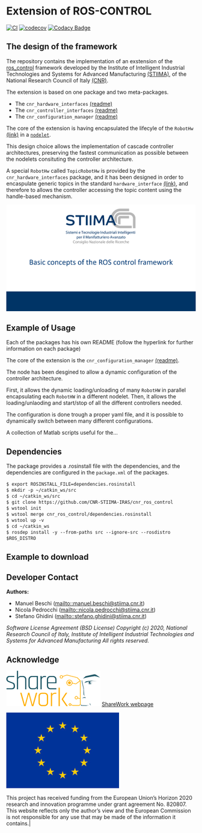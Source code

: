 # Extension of ROS-CONTROL #


[![CI][a]][1]
[![codecov][c]][3]
[![Codacy Badge][d]][4]

[a]:https://github.com/CNR-STIIMA-IRAS/cnr_ros_control/actions/workflows/industrial_ci_action.yml/badge.svg
[1]:https://github.com/CNR-STIIMA-IRAS/cnr_ros_control/actions/workflows/industrial_ci_action.yml

[b]:https://travis-ci.com/CNR-STIIMA-IRAS/cnr_ros_control.svg?branch=master
[2]:https://travis-ci.com/CNR-STIIMA-IRAS/cnr_ros_control

[c]:https://codecov.io/gh/CNR-STIIMA-IRAS/cnr_ros_control/branch/master/graph/badge.svg
[3]:https://codecov.io/gh/CNR-STIIMA-IRAS/cnr_ros_control

[d]:https://api.codacy.com/project/badge/Grade/fd683d54c39443df9c685fb189300695
[4]:https://app.codacy.com/gh/CNR-STIIMA-IRAS/cnr_ros_control?utm_source=github.com&utm_medium=referral&utm_content=CNR-STIIMA-IRAS/cnr_ros_control&utm_campaign=Badge_Grade_Dashboard

## The design of the framework ##

The repository contains the implementation of an exstension of the [ros_control](http://wiki.ros.org/ros_control "ros_control") framework
developed by the Institute of Intelligent Industrial Technologies and Systems for Advanced Manufacturing [(STIIMA)](http://www.stiima.cnr.it),
of the National Research Council of Italy [(CNR)](www.cnr.it).

The extension is based on one package and two meta-packages.

* The `cnr_hardware_interfaces` [(readme)](cnr_hardware_interfaces/README.md)
* The `cnr_controller_interfaces` [(readme)](cnr_hardware_interfaces/README.md)
* The `cnr_configuration_manager` [(readme)](cnr_configuration_manager/README.md)

The core of the extension is having encapsulated the lifecyle of the `RobotHw` [(link)](https://github.com/ros-controls/ros_control/wiki/hardware_interface) in a [`nodelet`](http://wiki.ros.org/nodelet).

This design choice allows the implementation of cascade controller architectures, preserving the fastest communication as possible between the nodelets consituting the controller architecture.

A special `RobotHw` called `TopicRobotHw` is provided by the `cnr_hardware_interfaces` package, and it has been designed in order to encaspulate generic topics in the standard `hardware_interface` [(link)](https://github.com/ros-controls/ros_control/wiki/hardware_interface), and therefore to allows the controller accessing the topic content using the handle-based mechanism.  

 [![Alternate Text](.media/Picture1.png)](https://youtu.be/JGmhB_9PjZk "Online presentation")

## Example of Usage ##

Each of the packages has his own README (follow the hyperlink for further information on each package)

The core of the extension is the `cnr_configuration_manager` [(readme)](cnr_configuration_manager/README.md).

The node has been desgined to allow a dynamic configuration of the controller architecture.

First, it allows the dynamic loading/unloading of many `RobotHW` in parallel encapsulating each `RobotHW` in a different nodelet.
Then, it allows the loading/unlaoding and start/stop of all the different controllers needed.

The configuration is done trough a proper yaml file, and it is possible to dynamically switch between many different configurations.

A collection of Matlab scripts useful for the...

## Dependencies ##

The package provides a .rosinstall file with the dependencies, and the dependencies are configured in the `package.xml` of the packages.

```shell
$ export ROSINSTALL_FILE=dependencies.rosinstall
$ mkdir -p ~/catkin_ws/src
$ cd ~/catkin_ws/src
$ git clone https://github.com/CNR-STIIMA-IRAS/cnr_ros_control
$ wstool init
$ wstool merge cnr_ros_control/dependencies.rosinstall
$ wstool up -v
$ cd ~/catkin_ws
$ rosdep install -y --from-paths src --ignore-src --rosdistro $ROS_DISTRO
```

## Example to download ##



## Developer Contact ##

**Authors:**

* Manuel Beschi (<mailto::manuel.beschi@stiima.cnr.it>)
* Nicola Pedrocchi (<mailto::nicola.pedrocchi@stiima.cnr.it>)
* Stefano Ghidini (<mailto::stefano.ghidini@stiima.cnr.it>)

_Software License Agreement (BSD License)_
_Copyright (c) 2020, National Research Council of Italy, Institute of Intelligent Industrial Technologies and Systems for Advanced Manufacturing_
_All rights reserved._

## Acknowledge ##

![EC-H2020](.media/Sharework_logo_color_250px.png) [ShareWork webpage](https://sharework-project.eu/)

![EC-H2020](.media/flag_yellow_low-300x201.jpg)

This project has received funding from the European Union’s Horizon 2020 research and innovation programme under grant agreement No. 820807.
This website reflects only the author’s view and the European Commission is not responsible for any use that may be made of the information it contains.|
